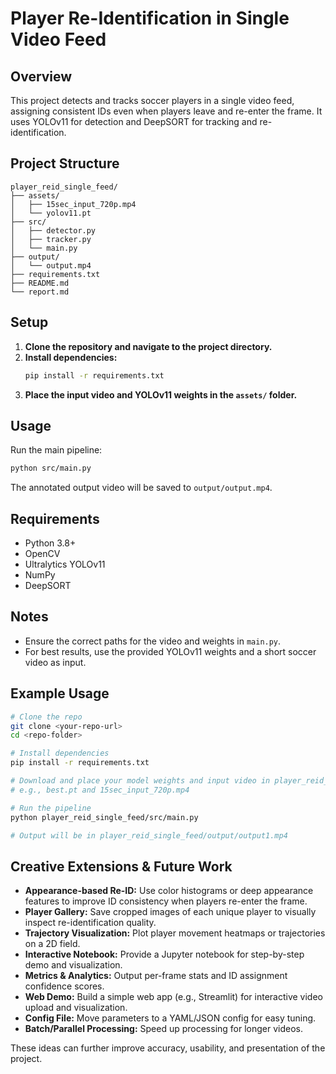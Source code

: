 # Player Re-Identification in Single Video Feed

## Overview
This project detects and tracks soccer players in a single video feed, assigning consistent IDs even when players leave and re-enter the frame. It uses YOLOv11 for detection and DeepSORT for tracking and re-identification.

## Project Structure
```
player_reid_single_feed/
├── assets/
│   ├── 15sec_input_720p.mp4
│   └── yolov11.pt
├── src/
│   ├── detector.py
│   ├── tracker.py
│   └── main.py
├── output/
│   └── output.mp4
├── requirements.txt
├── README.md
└── report.md
```

## Setup
1. **Clone the repository and navigate to the project directory.**
2. **Install dependencies:**
   ```bash
   pip install -r requirements.txt
   ```
3. **Place the input video and YOLOv11 weights in the `assets/` folder.**

## Usage
Run the main pipeline:
```bash
python src/main.py
```
The annotated output video will be saved to `output/output.mp4`.

## Requirements
- Python 3.8+
- OpenCV
- Ultralytics YOLOv11
- NumPy
- DeepSORT

## Notes
- Ensure the correct paths for the video and weights in `main.py`.
- For best results, use the provided YOLOv11 weights and a short soccer video as input. 

## Example Usage
```bash
# Clone the repo
git clone <your-repo-url>
cd <repo-folder>

# Install dependencies
pip install -r requirements.txt

# Download and place your model weights and input video in player_reid_single_feed/assets/
# e.g., best.pt and 15sec_input_720p.mp4

# Run the pipeline
python player_reid_single_feed/src/main.py

# Output will be in player_reid_single_feed/output/output1.mp4
``` 

## Creative Extensions & Future Work

- **Appearance-based Re-ID:** Use color histograms or deep appearance features to improve ID consistency when players re-enter the frame.
- **Player Gallery:** Save cropped images of each unique player to visually inspect re-identification quality.
- **Trajectory Visualization:** Plot player movement heatmaps or trajectories on a 2D field.
- **Interactive Notebook:** Provide a Jupyter notebook for step-by-step demo and visualization.
- **Metrics & Analytics:** Output per-frame stats and ID assignment confidence scores.
- **Web Demo:** Build a simple web app (e.g., Streamlit) for interactive video upload and visualization.
- **Config File:** Move parameters to a YAML/JSON config for easy tuning.
- **Batch/Parallel Processing:** Speed up processing for longer videos.

These ideas can further improve accuracy, usability, and presentation of the project. 